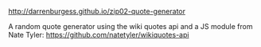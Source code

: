 http://darrenburgess.github.io/zip02-quote-generator

A random quote generator using the wiki quotes api and a JS module from Nate Tyler:
https://github.com/natetyler/wikiquotes-api
